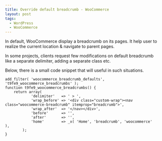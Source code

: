 ```yaml
---
title: Override default breadcrumb - WooCommerce
layout: post
tags:
  - WordPress
  - WooCommerce
---
```


In default, WooCommerce display a breadcrumb on its pages. It help user to realize the current location & navigate to parent pages.

In some projects, clients request few modifications on default breadcrumb like a separate delimiter, adding a separate class etc.

Below, there is a small code snippet that will useful in such situations.

	add_filter( 'woocommerce_breadcrumb_defaults', 't9fe9_woocommerce_breadcrumbs' );
	function t9fe9_woocommerce_breadcrumbs() {
		return array(
				'delimiter'   => ' > ',
				'wrap_before' => '<div class="custom-wrap"><nav class="woocommerce-breadcrumb" itemprop="breadcrumb">',
				'wrap_after'  => '</nav></div>',
				'before'      => '',
				'after'       => '',
				'home'        => _x( 'Home', 'breadcrumb', 'woocommerce' ),
			);
	}
